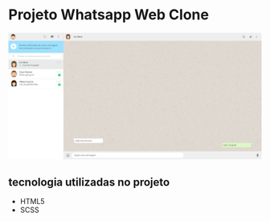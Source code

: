 # Projeto Whatsapp Web Clone

![Imagem do Site](/assets/layout.png)

## tecnologia utilizadas no projeto

* HTML5
* SCSS